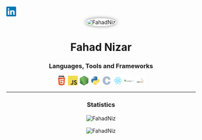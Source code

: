 
[<img align="left" alt="LinkedIn" width="26px" src="https://raw.githubusercontent.com/CLorant/readme-social-icons/main/small/colored/linkedin.svg"/>](https://www.linkedin.com/in/fahadniz/)<br>

<p align="center">
    <img src="https://github.com/FahadNiz.png" alt="FahadNiz" style="width:150px; height:150px; border-radius:50%; border: 2px solid #fff; box-shadow: 0 0 10px rgba(0, 0, 0, 0.5);" />
</p>
<h1 align="center">Fahad Nizar</h1>

<h3 align="center">Languages, Tools and Frameworks</h3>
<p align="center">
    <img alt="HTML5" width="26px" src="https://raw.githubusercontent.com/github/explore/80688e429a7d4ef2fca1e82350fe8e3517d3494d/topics/html/html.png" />
    <img alt="JavaScript" width="26px" src="https://raw.githubusercontent.com/github/explore/80688e429a7d4ef2fca1e82350fe8e3517d3494d/topics/javascript/javascript.png" />
    <img alt="Node.js" width="26px" src="https://raw.githubusercontent.com/github/explore/80688e429a7d4ef2fca1e82350fe8e3517d3494d/topics/nodejs/nodejs.png" />
    <img alt="Python" width="26px" src="https://raw.githubusercontent.com/github/explore/80688e429a7d4ef2fca1e82350fe8e3517d3494d/topics/python/python.png" />
    <img alt="C" width="26px" src="https://raw.githubusercontent.com/github/explore/80688e429a7d4ef2fca1e82350fe8e3517d3494d/topics/c/c.png" />
    <img alt="React" width="26px" src="https://raw.githubusercontent.com/github/explore/80688e429a7d4ef2fca1e82350fe8e3517d3494d/topics/react/react.png" />
    <img alt="MongoDB" width="26px" src="https://raw.githubusercontent.com/github/explore/80688e429a7d4ef2fca1e82350fe8e3517d3494d/topics/mongodb/mongodb.png" />
    <img alt="MySQL" width="26px" src="https://raw.githubusercontent.com/github/explore/80688e429a7d4ef2fca1e82350fe8e3517d3494d/topics/mysql/mysql.png" />
<!--     <img alt="Firebase" width="26px" src="https://raw.githubusercontent.com/github/explore/80688e429a7d4ef2fca1e82350fe8e3517d3494d/topics/firebase/firebase.png" />
    <img alt="AWS" width="26px" src="https://raw.githubusercontent.com/github/explore/80688e429a7d4ef2fca1e82350fe8e3517d3494d/topics/aws/aws.png" />
</p> -->

<hr />

<h3 align="center">Statistics</h3>
<p align="center">
    <img align="center" src="https://github-readme-stats.vercel.app/api?username=FahadNiz&show_icons=true&theme=dark" alt="FahadNiz" />
</p>
<p align="center">
    <img align="center" src="https://github-readme-stats.vercel.app/api/top-langs?username=fahadniz&show_icons=true&layout=compact" alt="FahadNiz" />
</p>
